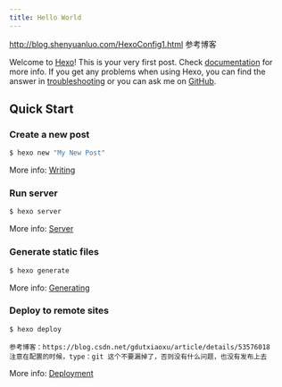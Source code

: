 ```yaml
---
title: Hello World
---
```


http://blog.shenyuanluo.com/HexoConfig1.html 参考博客

Welcome to [Hexo](https://hexo.io/)! This is your very first post. Check [documentation](https://hexo.io/docs/) for more info. If you get any problems when using Hexo, you can find the answer in [troubleshooting](https://hexo.io/docs/troubleshooting.html) or you can ask me on [GitHub](https://github.com/hexojs/hexo/issues).

## Quick Start

### Create a new post

``` bash
$ hexo new "My New Post"
```

More info: [Writing](https://hexo.io/docs/writing.html)

### Run server

``` bash
$ hexo server
```

More info: [Server](https://hexo.io/docs/server.html)

### Generate static files

``` bash
$ hexo generate
```

More info: [Generating](https://hexo.io/docs/generating.html)

### Deploy to remote sites

``` bash
$ hexo deploy
```

```
参考博客：https://blog.csdn.net/gdutxiaoxu/article/details/53576018
注意在配置的时候，type：git 这个不要漏掉了，否则没有什么问题，也没有发布上去

```

More info: [Deployment](https://hexo.io/docs/deployment.html)

